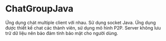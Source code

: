 # ChatGroupJava
Ứng dụng chát multiple client với nhau. Sử dụng socket Java. 
Ứng dụng được thiết kế chat các thành viên, sử dụng mô hình P2P. Server không lưu trữ dữ liệu nên bảo đảm tính bảo mật cho người dùng.
